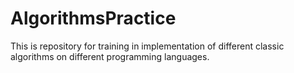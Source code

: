 # AlgorithmsPractice

This is repository for training in implementation of different classic algorithms on different programming languages.
